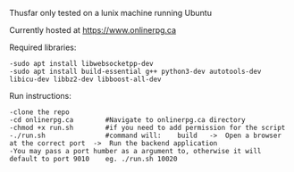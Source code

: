 Thusfar only tested on a lunix machine running Ubuntu

Currently hosted at https://www.onlinerpg.ca

Required libraries:

    -sudo apt install libwebsocketpp-dev
    -sudo apt install build-essential g++ python3-dev autotools-dev libicu-dev libbz2-dev libboost-all-dev

Run instructions:

    -clone the repo
    -cd onlinerpg.ca        #Navigate to onlinerpg.ca directory
    -chmod +x run.sh        #if you need to add permission for the script
    -./run.sh               #command will:    build   ->  Open a browser at the correct port  ->  Run the backend application
    -You may pass a port humber as a argument to, otherwise it will default to port 9010    eg. ./run.sh 10020
